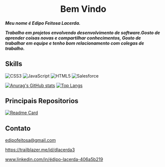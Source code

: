 
<h1 align="center">Bem Vindo</hi>

<h5>  Meu nome é Edipo Feitosa Lacerda.


Trabalho em projetos envolvendo desenvolvimento de software.Gosto de aprender coisas novas e compartilhar conhecimentos, Gosto de trabalhar em equipe e tenho bom relacionamento com colegas de trabalho.</h5>
## Skills
![CSS3](https://img.shields.io/badge/css3-%231572B6.svg?style=for-the-badge&logo=css3&logoColor=white)
![JavaScript](https://img.shields.io/badge/javascript-%23323330.svg?style=for-the-badge&logo=javascript&logoColor=%23F7DF1E)
![HTML5](https://img.shields.io/badge/html5-%23E34F26.svg?style=for-the-badge&logo=html5&logoColor=white)
![Salesforce](https://img.shields.io/badge/Salesforce-2962FF?style=for-the-badge&logo=hashnode&logoColor=white)

[![Anurag's GitHub stats](https://github-readme-stats.vercel.app/api?username=Lacerdainfo&show_icons=true&theme=tokyonight)](https://github.com/anuraghazra/github-readme-stats)
[![Top Langs](https://github-readme-stats.vercel.app/api/top-langs/?username=Lacerdainfo&theme=tokyonight)](https://github.com/Lacerdainfo/github-readme-stats)
## Principais Repositorios
[![Readme Card](https://github-readme-stats.vercel.app/api/pin/?username=Lacerdainfo&repo=Gerdor-de-senhas-JS&theme=tokyonight)](https://github.com/Lacerdainfo/github-readme-stats)
## Contato
edipofeitosa@gmail.com

https://trailblazer.me/id/dlacerda3

www.linkedin.com/in/édipo-lacerda-406a5b219


